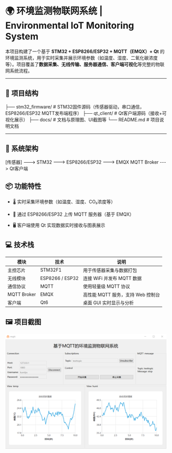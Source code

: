 # 🌍 环境监测物联网系统 | Environmental IoT Monitoring System

本项目构建了一个基于 **STM32 + ESP8266/ESP32 + MQTT（EMQX）+ Qt** 的环境监测系统，用于实时采集并展示环境参数（如温度、湿度、二氧化碳浓度等）。项目覆盖了**数据采集、无线传输、服务器通信、客户端可视化**等完整的物联网系统流程。

---

## 📌 项目结构

├── stm32_firmware/ # STM32固件源码（传感器驱动，串口通信，ESP8266/ESP32 MQTT发布端程序）
├── qt_client/ # Qt客户端源码（接收+可视化展示）
├── docs/ # 文档与原理图、UI截图等
└── README.md # 项目说明文档

---

## 🔧 系统架构

[传感器] ---> STM32 ---> ESP8266/ESP32 ---> EMQX MQTT Broker ---> Qt客户端

## 📦 功能特性
- 🌡 实时采集环境参数（如温度、湿度、CO₂浓度等）

- 📡 通过 ESP8266/ESP32 上传 MQTT 服务器（基于 EMQX）

- 🖥 客户端使用 Qt 实现数据实时接收与图表展示

## 💻 技术栈

| 模块        | 技术            | 说明                              |
| ----------- | --------------- | --------------------------------- |
| 主控芯片    | STM32F1         | 用于传感器采集与数据打包          |
| 无线模块    | ESP8266 / ESP32 | 连接 WiFi 并发布 MQTT 数据        |
| 通信协议    | MQTT            | 使用轻量级 MQTT 协议              |
| MQTT Broker | EMQX            | 高性能 MQTT 服务，支持 Web 控制台 |
| 客户端      | Qt6             | 桌面 GUI 实时显示与分析           |

## 🖼️ 项目截图

![](/docs/system.png)

